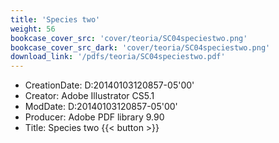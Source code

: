 ```yaml
---
title: 'Species two'
weight: 56
bookcase_cover_src: 'cover/teoria/SC04speciestwo.png'
bookcase_cover_src_dark: 'cover/teoria/SC04speciestwo.png'
download_link: '/pdfs/teoria/SC04speciestwo.pdf'
---
```


- CreationDate: D:20140103120857-05'00'
- Creator: Adobe Illustrator CS5.1
- ModDate: D:20140103120857-05'00'
- Producer: Adobe PDF library 9.90
- Title: Species two
{{< button >}}
